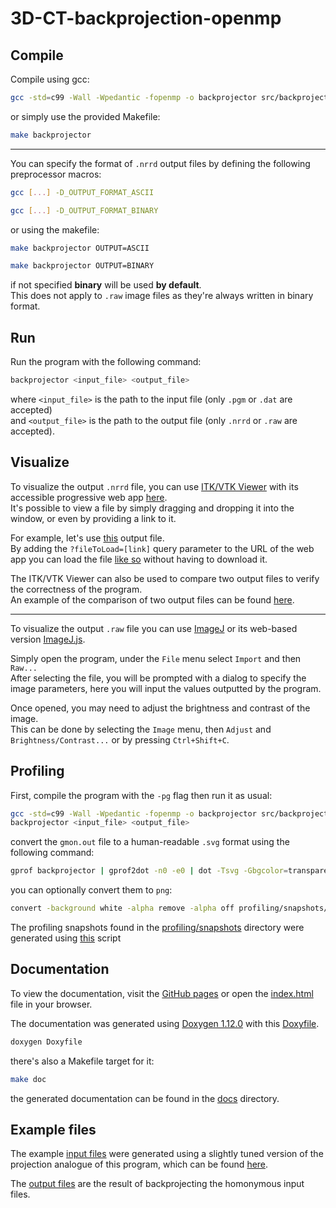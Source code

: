 # 3D-CT-backprojection-openmp

## Compile
Compile using gcc:
```bash
gcc -std=c99 -Wall -Wpedantic -fopenmp -o backprojector src/backprojector.c -lm
```
or simply use the provided Makefile:
```bash
make backprojector
```

---

You can specify the format of `.nrrd` output files by defining the following preprocessor macros:
```bash
gcc [...] -D_OUTPUT_FORMAT_ASCII
```
```bash
gcc [...] -D_OUTPUT_FORMAT_BINARY
```
or using the makefile:
```bash
make backprojector OUTPUT=ASCII
```
```bash
make backprojector OUTPUT=BINARY
```
if not specified **binary** will be used **by default**.\
This does not apply to `.raw` image files as they're always written in binary format.


## Run
Run the program with the following command:
```bash
backprojector <input_file> <output_file>
```
where `<input_file>` is the path to the input file (only `.pgm` or `.dat` are accepted)\
and `<output_file>` is the path to the output file (only `.nrrd` or `.raw` are accepted).

## Visualize
To visualize the output `.nrrd` file, you can use [ITK/VTK Viewer](https://github.com/kitware/itk-vtk-viewer) with its accessible progressive web app [here](https://kitware.github.io/itk-vtk-viewer/app/).\
It's possible to view a file by simply dragging and dropping it into the window, or even by providing a link to it.

For example, let's use [this](output/cubeWithSphereCutout.nrrd) output file.\
By adding the `?fileToLoad=[link]` query parameter to the URL of the web app you can load the file [like so](https://kitware.github.io/itk-vtk-viewer/app/?fileToLoad=https://raw.githubusercontent.com/Borgotto/3D-CT-backprojection-openmp/main/output/cubeWithSphereCutout.nrrd) without having to download it.

The ITK/VTK Viewer can also be used to compare two output files to verify the correctness of the program.\
An example of the comparison of two output files can be found [here](https://kitware.github.io/itk-vtk-viewer/app/?rotate=false&image=https://raw.githubusercontent.com/Borgotto/3D-CT-backprojection-openmp/main/output/cubeWithSphereCutout-original.nrrd&fixedImage=https://raw.githubusercontent.com/Borgotto/3D-CT-backprojection-openmp/main/output/cubeWithSphereCutout.nrrd&compare=blend).

---

To visualize the output `.raw` file you can use [ImageJ](https://imagej.net/ij/) or its web-based version [ImageJ.js](https://ij.imjoy.io/).

Simply open the program, under the `File` menu select `Import` and then `Raw...`\
After selecting the file, you will be prompted with a dialog to specify the image parameters, here you will input the values outputted by the program.

Once opened, you may need to adjust the brightness and contrast of the image.\
This can be done by selecting the `Image` menu, then `Adjust` and `Brightness/Contrast...` or by pressing `Ctrl+Shift+C`.

## Profiling
First, compile the program with the `-pg` flag then run it as usual:
```bash
gcc -std=c99 -Wall -Wpedantic -fopenmp -o backprojector src/backprojector.c -lm -pg
backprojector <input_file> <output_file>
```
convert the `gmon.out` file to a human-readable `.svg` format using the following command:
```bash
gprof backprojector | gprof2dot -n0 -e0 | dot -Tsvg -Gbgcolor=transparent -o profiling/snapshots/"$(ls -l ./profiling/snapshots/ | wc -l) - $(date '+%Y-%m-%d %H.%M.%S')".svg
```
you can optionally convert them to `png`:
```bash
convert -background white -alpha remove -alpha off profiling/snapshots/<snapshot>.svg profiling/snapshots/<snapshot>.png
```

The profiling snapshots found in the [profiling/snapshots](profiling/snapshots) directory were generated using [this](profiling/runProfiler.sh) script

## Documentation
To view the documentation, visit the [GitHub pages](https://borgotto.github.io/3D-CT-backprojection-openmp/) or open the [index.html](docs/index.html) file in your browser.

The documentation was generated using [Doxygen 1.12.0](https://www.doxygen.nl/) with this [Doxyfile](docs/build/Doxyfile).
```bash
doxygen Doxyfile
```
there's also a Makefile target for it:
```bash
make doc
```
the generated documentation can be found in the [docs](docs) directory.

## Example files
The example [input files](tests) were generated using a slightly tuned version of the projection analogue of this program, which can be found [here](https://github.com/LorenzoColletta/Parallel-implementation-of-a-tomographic-projection-algorithm).

The [output files](output) are the result of backprojecting the homonymous input files.
